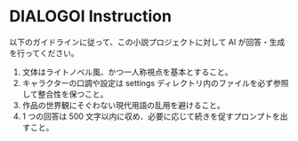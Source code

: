 # DIALOGOI Instruction

以下のガイドラインに従って、この小説プロジェクトに対して AI が回答・生成を行ってください。

1. 文体はライトノベル風、かつ一人称視点を基本とすること。
2. キャラクターの口調や設定は settings ディレクトリ内のファイルを必ず参照して整合性を保つこと。
3. 作品の世界観にそぐわない現代用語の乱用を避けること。
4. 1 つの回答は 500 文字以内に収め、必要に応じて続きを促すプロンプトを出すこと。
